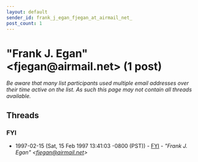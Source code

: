 ```yaml
---
layout: default
sender_id: frank_j_egan_fjegan_at_airmail_net_
post_count: 1
---
```


# "Frank J. Egan" <fjegan<span>@</span>airmail.net> (1 post)

_Be aware that many list participants used multiple email addresses over their time active on the list. As such this page may not contain all threads available._

## Threads

### FYI
+ 1997-02-15 (Sat, 15 Feb 1997 13:41:03 -0800 (PST)) - [FYI](/archive/1997/02/9983e94696a861ca22c415dcdb6efeffbd8f6abbdaa50d9763408c5bd7fcde61) - _"Frank J. Egan" \<fjegan@airmail.net\>_

